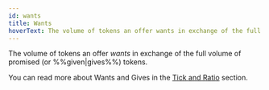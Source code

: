 ```yaml
---
id: wants
title: Wants
hoverText: The volume of tokens an offer wants in exchange of the full volume of promised (or given) tokens.
---
```


The volume of tokens an offer _wants_ in exchange of the full volume of promised (or %%given|gives%%) tokens.

You can read more about Wants and Gives in the [Tick and Ratio](..//contracts/technical-references/tick-ratio.md#price--wants) section.
